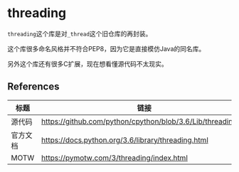 # threading

`threading`这个库是对`_thread`这个旧仓库的再封装。

这个库很多命名风格并不符合PEP8，因为它是直接模仿Java的同名库。

另外这个库还有很多C扩展，现在想看懂源代码不太现实。

## References

标题 | 链接
-- | --
源代码 | https://github.com/python/cpython/blob/3.6/Lib/threading.py
官方文档 | https://docs.python.org/3.6/library/threading.html
MOTW | https://pymotw.com/3/threading/index.html
